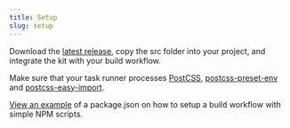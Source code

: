 ```yaml
---
title: Setup
slug: setup
---
```


Download the [latest release](https://github.com/felixdorner/baseline/releases/latest), copy the src folder into your project, and integrate the kit with your build workflow.

Make sure that your task runner processes [PostCSS](http://postcss.org/), [postcss-preset-env](https://preset-env.cssdb.org/) and [postcss-easy-import](https://github.com/TrySound/postcss-easy-import).

[View an example]((https://gist.github.com/felixdorner/278fa705aa37cb369a809a4151c7d701)) of a package.json on how to setup a build workflow with simple NPM scripts.
